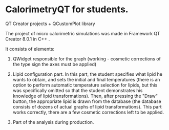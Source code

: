 # CalorimetryQT for students. 
QT Creator projects + QCustomPlot library

The project of micro calorimetric simulations was made in Framework QT Creator 8.0.1 in C++ .

It consists of elements:
1. QWidget responsible for the graph (working - cosmetic corrections of the type sign the axes must be applied)

3. Lipid configuration part. In this part, the student specifies what lipid he wants to obtain, and sets the initial and final temperatures (there is an option to perform automatic temperature selection for lipids, but this was specifically omitted so that the student demonstrates his knowledge of lipid transformations). Then, after pressing the "Draw" button, the appropriate lipid is drawn from the database (the database consists of dozens of actual graphs of lipid transformations). This part works correctly, there are a few cosmetic corrections left to be applied.

5. Part of the analysis during production.

